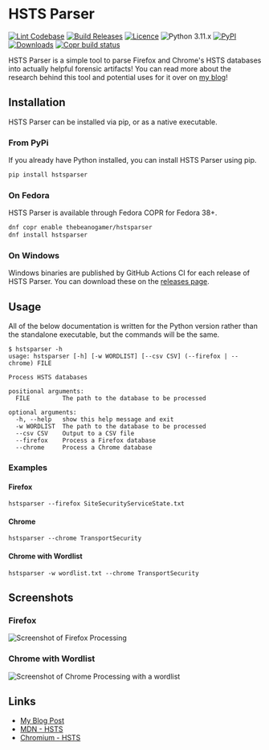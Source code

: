 # HSTS Parser

[![Lint Codebase](https://github.com/thebeanogamer/hstsparser/actions/workflows/lint.yaml/badge.svg)](https://github.com/thebeanogamer/hstsparser/actions/workflows/lint.yaml) [![Build Releases](https://github.com/thebeanogamer/hstsparser/actions/workflows/build.yaml/badge.svg)](https://github.com/thebeanogamer/hstsparser/actions/workflows/build.yaml) [![Licence](https://img.shields.io/github/license/thebeanogamer/hstsparser)](./LICENSE) ![Python 3.11.x](https://img.shields.io/badge/python-3.11.x-yellow.svg) [![PyPI](https://img.shields.io/pypi/v/hstsparser)](https://pypi.org/project/hstsparser) [![Downloads](https://pepy.tech/badge/hstsparser)](https://pepy.tech/project/hstsparser) [![Copr build status](https://copr.fedorainfracloud.org/coprs/thebeanogamer/hstsparser/package/hstsparser/status_image/last_build.png)](https://copr.fedorainfracloud.org/coprs/thebeanogamer/hstsparser/package/hstsparser/)

HSTS Parser is a simple tool to parse Firefox and Chrome's HSTS databases into actually helpful forensic artifacts! You can read more about the research behind this tool and potential uses for it over on [my blog](https://blog.daniel-milnes.uk/hsts-for-forensics-you-can-run-but-you-cant)!

## Installation

HSTS Parser can be installed via pip, or as a native executable.

### From PyPi

If you already have Python installed, you can install HSTS Parser using pip.

```bash
pip install hstsparser
```

### On Fedora

HSTS Parser is available through Fedora COPR for Fedora 38+.

```bash
dnf copr enable thebeanogamer/hstsparser
dnf install hstsparser
```

### On Windows

Windows binaries are published by GitHub Actions CI for each release of HSTS Parser. You can download these on the [releases page](https://github.com/thebeanogamer/hstsparser/releases/latest).

## Usage

All of the below documentation is written for the Python version rather than the standalone executable, but the commands will be the same.

```shell
$ hstsparser -h
usage: hstsparser [-h] [-w WORDLIST] [--csv CSV] (--firefox | --chrome) FILE

Process HSTS databases

positional arguments:
  FILE         The path to the database to be processed

optional arguments:
  -h, --help   show this help message and exit
  -w WORDLIST  The path to the database to be processed
  --csv CSV    Output to a CSV file
  --firefox    Process a Firefox database
  --chrome     Process a Chrome database
```

### Examples

#### Firefox

```shell
hstsparser --firefox SiteSecurityServiceState.txt
```

#### Chrome

```shell
hstsparser --chrome TransportSecurity
```

#### Chrome with Wordlist

```shell
hstsparser -w wordlist.txt --chrome TransportSecurity
```

## Screenshots

### Firefox

![Screenshot of Firefox Processing](https://blog.daniel-milnes.uk/content/images/2019/11/image-3.png)

### Chrome with Wordlist

![Screenshot of Chrome Processing with a wordlist](https://blog.daniel-milnes.uk/content/images/2019/11/image-4.png)

## Links

- [My Blog Post](https://blog.daniel-milnes.uk/hsts-for-forensics-you-can-run-but-you-cant)
- [MDN - HSTS](https://developer.mozilla.org/en-US/docs/Web/HTTP/Headers/Strict-Transport-Security)
- [Chromium - HSTS](https://www.chromium.org/hsts)
